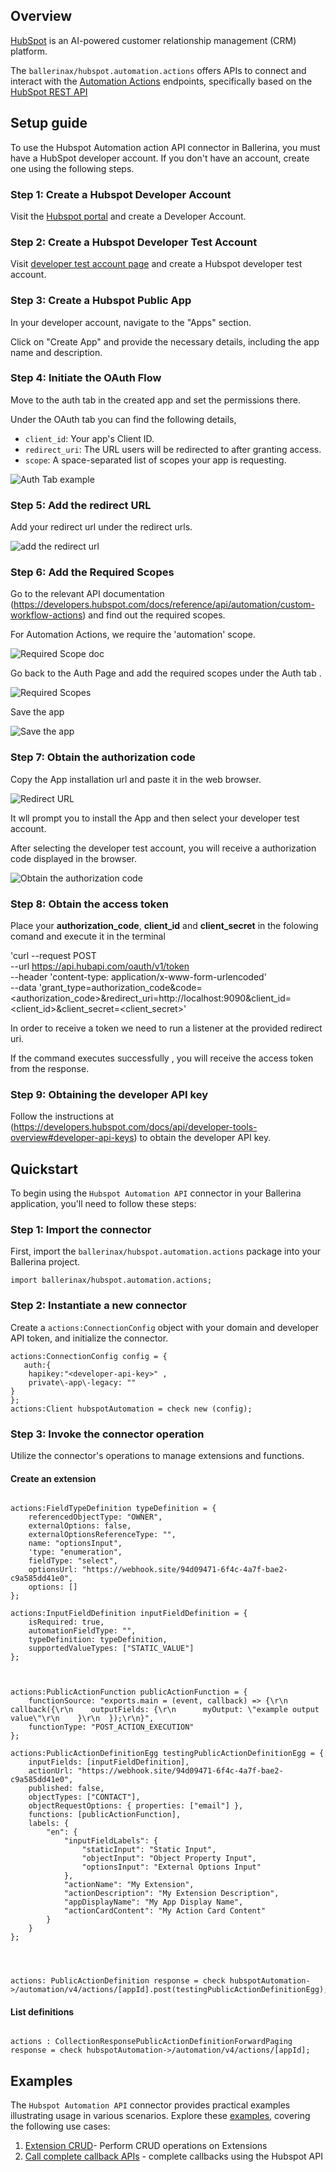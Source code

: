 ## Overview

[HubSpot](https://www.hubspot.com/) is an AI-powered customer relationship management (CRM) platform. 

The `ballerinax/hubspot.automation.actions` offers APIs to connect and interact with the [Automation Actions](https://developers.hubspot.com/docs/reference/api/automation/custom-workflow-actions)  endpoints, specifically based on the [HubSpot REST API](https://developers.hubspot.com/docs/reference/api/automation/custom-workflow-actions)

## Setup guide

To use the Hubspot Automation action API connector in Ballerina, you must have a HubSpot developer account. If you don't have an account, create one using the following steps.

### Step 1: Create a Hubspot Developer Account

Visit the [Hubspot portal](https://developers.hubspot.com/get-started) and create a Developer Account.

### Step 2: Create a Hubspot Developer Test Account

Visit [developer test account page](https://developers.hubspot.com/beta-docs/getting-started/account-types#developer-test-accounts) and create a Hubspot developer test account.

### Step 3: Create a Hubspot Public App

In your developer account, navigate to the "Apps" section.

Click on "Create App" and provide the necessary details, including the app name and description.

### Step 4: Initiate the OAuth Flow

Move to the auth tab in the created app and set the permissions there.

Under the OAuth tab you can find the following details,

* `client_id`: Your app's Client ID.
* `redirect_uri`: The URL users will be redirected to after granting access.
* `scope`: A space-separated list of scopes your app is requesting.

![Auth Tab example](https://raw.githubusercontent.com/ballerina-platform/module-ballerinax-hubspot.automation.actions/docs/setup/resources/auth.png)

### Step   5: Add the redirect URL

Add your redirect url under the redirect urls.

![add the redirect url](https://raw.githubusercontent.com/ballerina-platform/module-ballerinax-hubspot.automation.actions/docs/setup/resources/redirect_url.png)

### Step   6: Add the Required Scopes

Go to the relevant API documentation (https://developers.hubspot.com/docs/reference/api/automation/custom-workflow-actions) and find out the required scopes.

For Automation Actions, we require the 'automation' scope.

![Required Scope doc](https://raw.githubusercontent.com/ballerina-platform/module-ballerinax-hubspot.automation.actions/docs/setup/resources/scope_doc.png)

Go back to the Auth Page and add the required scopes under the Auth tab .

![Required Scopes](https://raw.githubusercontent.com/ballerina-platform/module-ballerinax-hubspot.automation.actions/docs/setup/resources/scopes.png)

Save the app

![Save the app](https://raw.githubusercontent.com/ballerina-platform/module-ballerinax-hubspot.automation.actions/docs/setup/resources/save.png)

### Step   7: Obtain the authorization code

Copy the App installation url and paste it in the web browser.

![Redirect URL ](https://raw.githubusercontent.com/ballerina-platform/module-ballerinax-hubspot.automation.actions/docs/setup/resources/redirect.png)

 It wll prompt you to install  the App and then select your developer test account.

After selecting the developer test account, you will receive a authorization code displayed in the browser.

![Obtain the authorization code](https://raw.githubusercontent.com/ballerina-platform/module-ballerinax-hubspot.automation.actions/docs/setup/resources/authorization_code.png)

### Step   8: Obtain the access token

Place your **authorization_code**, **client_id** and **client_secret** in the folowing comand and execute it in the terminal

'curl --request POST \
  --url https://api.hubapi.com/oauth/v1/token \
  --header 'content-type: application/x-www-form-urlencoded' \
  --data 'grant_type=authorization_code&code=<authorization_code>&redirect_uri=http://localhost:9090&client_id=<client_id>&client_secret=<client_secret>'

In order to receive a token we need to run a listener at the provided redirect uri.

If the command executes successfully , you will receive the access token from the response.

### Step   9: Obtaining the developer API key

Follow the instructions at (https://developers.hubspot.com/docs/api/developer-tools-overview#developer-api-keys) to obtain the developer API key.

## Quickstart

To begin using the `Hubspot Automation API` connector in your Ballerina application, you'll need to follow these steps:

### Step 1: Import the connector

First, import the `ballerinax/hubspot.automation.actions` package into your Ballerina project.

```ballerina
import ballerinax/hubspot.automation.actions;
```

### Step 2: Instantiate a new connector

Create a `actions:ConnectionConfig` object with your domain and developer API token, and initialize the connector.

```ballerina
actions:ConnectionConfig config = {
   auth:{
    hapikey:"<developer-api-key>" ,
    private\-app\-legacy: ""
}
};
actions:Client hubspotAutomation = check new (config);
```

### Step 3: Invoke the connector operation

Utilize the connector's operations to manage extensions and functions.

#### Create an extension

```ballerina

actions:FieldTypeDefinition typeDefinition = {
    referencedObjectType: "OWNER",
    externalOptions: false,
    externalOptionsReferenceType: "",
    name: "optionsInput",
    'type: "enumeration",
    fieldType: "select",
    optionsUrl: "https://webhook.site/94d09471-6f4c-4a7f-bae2-c9a585dd41e0",
    options: []
};

actions:InputFieldDefinition inputFieldDefinition = {
    isRequired: true,
    automationFieldType: "",
    typeDefinition: typeDefinition,
    supportedValueTypes: ["STATIC_VALUE"]
};



actions:PublicActionFunction publicActionFunction = {
    functionSource: "exports.main = (event, callback) => {\r\n  callback({\r\n    outputFields: {\r\n      myOutput: \"example output value\"\r\n    }\r\n  });\r\n}",
    functionType: "POST_ACTION_EXECUTION"
};

actions:PublicActionDefinitionEgg testingPublicActionDefinitionEgg = {
    inputFields: [inputFieldDefinition],
    actionUrl: "https://webhook.site/94d09471-6f4c-4a7f-bae2-c9a585dd41e0",
    published: false,
    objectTypes: ["CONTACT"],
    objectRequestOptions: { properties: ["email"] },
    functions: [publicActionFunction],
    labels: {
        "en": {
            "inputFieldLabels": {
                "staticInput": "Static Input",
                "objectInput": "Object Property Input",
                "optionsInput": "External Options Input"
            },
            "actionName": "My Extension",
            "actionDescription": "My Extension Description",
            "appDisplayName": "My App Display Name",
            "actionCardContent": "My Action Card Content"
        }
    }
};




actions: PublicActionDefinition response = check hubspotAutomation->/automation/v4/actions/[appId].post(testingPublicActionDefinitionEgg);
```

#### List definitions

```ballerina

actions : CollectionResponsePublicActionDefinitionForwardPaging response = check hubspotAutomation->/automation/v4/actions/[appId];

```

## Examples


The `Hubspot Automation API` connector provides practical examples illustrating usage in various scenarios. Explore these [examples](https://github.com/ballerina-platform/module-ballerinax-hubspot.automation.actions/tree/main/examples/), covering the following use cases:

1. [Extension CRUD](https://github.com/ballerina-platform/module-ballerinax-hubspot.automation.actions/tree/main/examples/)- Perform CRUD operations on Extensions
2. [Call complete callback APIs](https://github.com/ballerina-platform/module-ballerinax-hubspot.automation.actions/tree/main/examples/) - complete callbacks using the  Hubspot API
